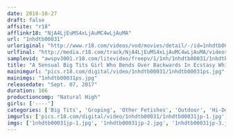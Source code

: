 ```yaml
---
date: 2018-10-27
draft: false
affsite: "r18"
afflinkr18: "NjA4LjEuMS4xLjAuMC4wLjAuMA"
url: "1nhdtb00031"
urloriginal: "http://www.r18.com/videos/vod/movies/detail/-/id=1nhdtb00031"
urlfinal: "http://media.r18.com/track/NjA4LjEuMS4xLjAuMC4wLjAuMA/videos/vod/movies/detail/-/id=1nhdtb00031"
samplevid: "awspv3001.r18.com/litevideo/freepv/1/1nh/1nhdtb00031/1nhdtb00031_dmb_w.mp4"
title: "A Sensual Big Tits Girl Who Bends Over Backwards In Ecstasy While Getting Her Nipples Teased In The Rain By Molester Teachers"
mainimgurl: "pics.r18.com/digital/video/1nhdtb00031/1nhdtb00031ps.jpg"
mainimgs: "1nhdtb00031ps.jpg"
releasedate: "Sept. 07, 2017"
duration: 166
productioncomp: "Natural High"
girls: ['----']
categories: ['Big Tits', 'Groping', 'Other Fetishes', 'Outdoor', 'Hi-Def', 'Special 7 studios SALE']
imgurls: ['pics.r18.com/digital/video/1nhdtb00031/1nhdtb00031jp-1.jpg', 'pics.r18.com/digital/video/1nhdtb00031/1nhdtb00031jp-2.jpg', 'pics.r18.com/digital/video/1nhdtb00031/1nhdtb00031jp-3.jpg', 'pics.r18.com/digital/video/1nhdtb00031/1nhdtb00031jp-4.jpg', 'pics.r18.com/digital/video/1nhdtb00031/1nhdtb00031jp-5.jpg', 'pics.r18.com/digital/video/1nhdtb00031/1nhdtb00031jp-6.jpg', 'pics.r18.com/digital/video/1nhdtb00031/1nhdtb00031jp-7.jpg', 'pics.r18.com/digital/video/1nhdtb00031/1nhdtb00031jp-8.jpg', 'pics.r18.com/digital/video/1nhdtb00031/1nhdtb00031jp-9.jpg', 'pics.r18.com/digital/video/1nhdtb00031/1nhdtb00031jp-10.jpg', 'pics.r18.com/digital/video/1nhdtb00031/1nhdtb00031jp-11.jpg', 'pics.r18.com/digital/video/1nhdtb00031/1nhdtb00031jp-12.jpg', 'pics.r18.com/digital/video/1nhdtb00031/1nhdtb00031jp-13.jpg', 'pics.r18.com/digital/video/1nhdtb00031/1nhdtb00031jp-14.jpg', 'pics.r18.com/digital/video/1nhdtb00031/1nhdtb00031jp-15.jpg', 'pics.r18.com/digital/video/1nhdtb00031/1nhdtb00031jp-16.jpg', 'pics.r18.com/digital/video/1nhdtb00031/1nhdtb00031jp-17.jpg', 'pics.r18.com/digital/video/1nhdtb00031/1nhdtb00031jp-18.jpg', 'pics.r18.com/digital/video/1nhdtb00031/1nhdtb00031jp-19.jpg', 'pics.r18.com/digital/video/1nhdtb00031/1nhdtb00031jp-20.jpg']
imgs: ['1nhdtb00031jp-1.jpg', '1nhdtb00031jp-2.jpg', '1nhdtb00031jp-3.jpg', '1nhdtb00031jp-4.jpg', '1nhdtb00031jp-5.jpg', '1nhdtb00031jp-6.jpg', '1nhdtb00031jp-7.jpg', '1nhdtb00031jp-8.jpg', '1nhdtb00031jp-9.jpg', '1nhdtb00031jp-10.jpg', '1nhdtb00031jp-11.jpg', '1nhdtb00031jp-12.jpg', '1nhdtb00031jp-13.jpg', '1nhdtb00031jp-14.jpg', '1nhdtb00031jp-15.jpg', '1nhdtb00031jp-16.jpg', '1nhdtb00031jp-17.jpg', '1nhdtb00031jp-18.jpg', '1nhdtb00031jp-19.jpg', '1nhdtb00031jp-20.jpg']
---
```

